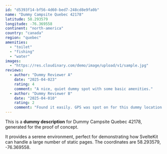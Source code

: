 ```yaml
---
id: "d5393f14-bf56-4d60-bed7-248cd8e9fa0b"
name: "Dummy Campsite Quebec 42178"
latitude: 58.293579
longitude: -76.369558
continent: "north-america"
country: "canada"
region: "quebec"
amenities:
  - "toilet"
  - "fishing"
  - "water"
images:
  - "https://res.cloudinary.com/demo/image/upload/v1/sample.jpg"
reviews:
  - author: "Dummy Reviewer A"
    date: "2025-04-023"
    rating: 4
    comment: "A nice, quiet dummy spot with some basic amenities."
  - author: "Dummy Reviewer B"
    date: "2025-04-010"
    rating: 2
    comment: "Found it easily. GPS was spot on for this dummy location."
---
```


This is a **dummy description** for Dummy Campsite Quebec 42178, generated for the proof of concept.

It provides a serene environment, perfect for demonstrating how SvelteKit can handle a large number of static pages. The coordinates are 58.293579, -76.369558.

